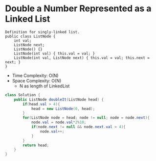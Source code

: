 # Double a Number Represented as a Linked List

```
Definition for singly-linked list.
public class ListNode {
    int val;
    ListNode next;
    ListNode() {}
    ListNode(int val) { this.val = val; }
    ListNode(int val, ListNode next) { this.val = val; this.next = next; }
}
```

- Time Complexity: O(N)
- Space Complexity: O(N)
  - N as length of LinkedList

```java
class Solution {
    public ListNode doubleIt(ListNode head) {
        if(head.val > 4){
            head = new ListNode(0, head);
        }
        for(ListNode node = head; node != null; node = node.next){
            node.val = node.val*2%10;
            if(node.next != null && node.next.val > 4){
                node.val++;
            }
        }
        return head;
    }
}
```
